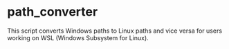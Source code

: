 # path_converter
This script converts Windows paths to Linux paths and vice versa for users working on WSL (Windows Subsystem for Linux).

